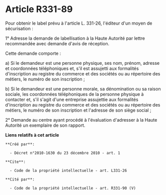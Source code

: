 # Article R331-89

Pour obtenir le label prévu à l'article L. 331-26, l'éditeur d'un moyen de sécurisation : 

1° Adresse la demande de labellisation à la Haute Autorité par lettre recommandée avec demande d'avis de réception. 

Cette demande comporte : 

a) Si le demandeur est une personne physique, ses nom, prénom, adresse et coordonnées téléphoniques et, s'il est assujetti
aux formalités d'inscription au registre du commerce et des sociétés ou au répertoire des métiers, le numéro de son
inscription ; 

b) Si le demandeur est une personne morale, sa dénomination ou sa raison sociale, les coordonnées téléphoniques de la
personne physique à contacter et, s'il s'agit d'une entreprise assujettie aux formalités d'inscription au registre du
commerce et des sociétés ou au répertoire des métiers, le numéro de son inscription et l'adresse de son siège social ; 

2° Demande au centre ayant procédé à l'évaluation d'adresser à la Haute Autorité un exemplaire de son rapport.

**Liens relatifs à cet article**

	**Créé par**:

	  - Décret n°2010-1630 du 23 décembre 2010 - art. 1

	**Cite**:

	  - Code de la propriété intellectuelle - art. L331-26

	**Cité par**:

	  - Code de la propriété intellectuelle - art. R331-90 (V)
